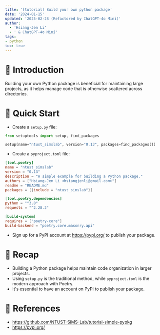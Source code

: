 ```yaml
---
title: '[tutorial] Build your own python package'
date: '2024-01-15'
updated: '2025-02-28 (Refactored by ChatGPT-4o Mini)'
author:
  - 'Hsiang-Jen Li'
  - ' & ChatGPT-4o Mini'
tags:
- python
toc: true
---
```


# 📌 Introduction
Building your own Python package is beneficial for maintaining large projects, as it helps manage code that is otherwise scattered across directories.
<!-- more -->

# 🚀 Quick Start
- Create a `setup.py` file:
```python
from setuptools import setup, find_packages

setup(name="ntust_simslab", version="0.13", packages=find_packages())
```
- Create a `pyproject.toml` file:
```toml
[tool.poetry]
name = "ntust_simslab"
version = "0.13"
description = "A simple example for building a Python package."
authors = ["Hsiang-Jen Li <hsiangjenli@gmail.com>"]
readme = "README.md"
packages = [{include = "ntust_simslab"}]

[tool.poetry.dependencies]
python = "^3.8"
requests = "^2.28.2"

[build-system]
requires = ["poetry-core"]
build-backend = "poetry.core.masonry.api"
```
- Sign up for a PyPI account at https://pypi.org/ to publish your package.

# 🔁 Recap
- Building a Python package helps maintain code organization in larger projects.
- Using `setup.py` is the traditional method, while `pyproject.toml` is the modern approach with Poetry.
- It's essential to have an account on PyPI to publish your package.

# 🔗 References
- https://github.com/NTUST-SiMS-Lab/tutorial-simple-pypkg
- https://pypi.org/
